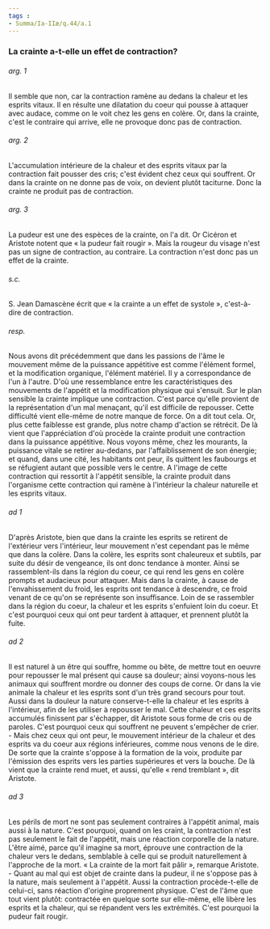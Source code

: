 ```yaml
---
tags : 
- Summa/Ia-IIæ/q.44/a.1
---
```


### La crainte a-t-elle un effet de contraction?

###### arg. 1
Il semble que non, car la contraction ramène au dedans la chaleur et les esprits vitaux. Il en résulte une dilatation du coeur qui pousse à attaquer avec audace, comme on le voit chez les gens en colère. Or, dans la crainte, c'est le contraire qui arrive, elle ne provoque donc pas de contraction. 

###### arg. 2
L'accumulation intérieure de la chaleur et des esprits vitaux par la contraction fait pousser des cris; c'est évident chez ceux qui souffrent. Or dans la crainte on ne donne pas de voix, on devient plutôt taciturne. Donc la crainte ne produit pas de contraction. 

###### arg. 3
La pudeur est une des espèces de la crainte, on l'a dit. Or Cicéron et Aristote notent que « la pudeur fait rougir ». Mais la rougeur du visage n'est pas un signe de contraction, au contraire. La contraction n'est donc pas un effet de la crainte. 

###### s.c.
S. Jean Damascène écrit que « la crainte a un effet de systole », c'est-à-dire de contraction. 

###### resp.
Nous avons dit précédemment que dans les passions de l'âme le mouvement même de la puissance appétitive est comme l'élément formel, et la modification organique, l'élément matériel. Il y a correspondance de l'un à l'autre. D'où une ressemblance entre les caractéristiques des mouvements de l'appétit et la modification physique qui s'ensuit. Sur le plan sensible la crainte implique une contraction. C'est parce qu'elle provient de la représentation d'un mal menaçant, qu'il est difficile de repousser. Cette difficulté vient elle-même de notre manque de force. On a dit tout cela. Or, plus cette faiblesse est grande, plus notre champ d'action se rétrécit. De là vient que l'appréciation d'où procède la crainte produit une contraction dans la puissance appétitive. Nous voyons même, chez les mourants, la puissance vitale se retirer au-dedans, par l'affaiblissement de son énergie; et quand, dans une cité, les habitants ont peur, ils quittent les faubourgs et se réfugient autant que possible vers le centre. A l'image de cette contraction qui ressortit à l'appétit sensible, la crainte produit dans l'organisme cette contraction qui ramène à l'intérieur la chaleur naturelle et les esprits vitaux. 

###### ad 1
D'après Aristote, bien que dans la crainte les esprits se retirent de l'extérieur vers l'intérieur, leur mouvement n'est cependant pas le même que dans la colère. Dans la colère, les esprits sont chaleureux et subtils, par suite du désir de vengeance, ils ont donc tendance à monter. Ainsi se rassemblent-ils dans la région du coeur, ce qui rend les gens en colère prompts et audacieux pour attaquer. Mais dans la crainte, à cause de l'envahissement du froid, les esprits ont tendance à descendre, ce froid venant de ce qu'on se représente son insuffisance. Loin de se rassembler dans la région du coeur, la chaleur et les esprits s'enfuient loin du coeur. Et c'est pourquoi ceux qui ont peur tardent à attaquer, et prennent plutôt la fuite. 

###### ad 2
Il est naturel à un être qui souffre, homme ou bête, de mettre tout en oeuvre pour repousser le mal présent qui cause sa douleur; ainsi voyons-nous les animaux qui souffrent mordre ou donner des coups de corne. Or dans la vie animale la chaleur et les esprits sont d'un très grand secours pour tout. Aussi dans la douleur la nature conserve-t-elle la chaleur et les esprits à l'intérieur, afin de les utiliser à repousser le mal. Cette chaleur et ces esprits accumulés finissent par s'échapper, dit Aristote sous forme de cris ou de paroles. C'est pourquoi ceux qui souffrent ne peuvent s'empêcher de crier. - Mais chez ceux qui ont peur, le mouvement intérieur de la chaleur et des esprits va du coeur aux régions inférieures, comme nous venons de le dire. De sorte que la crainte s'oppose à la formation de la voix, produite par l'émission des esprits vers les parties supérieures et vers la bouche. De là vient que la crainte rend muet, et aussi, qu'elle « rend tremblant », dit Aristote. 

###### ad 3
Les périls de mort ne sont pas seulement contraires à l'appétit animal, mais aussi à la nature. C'est pourquoi, quand on les craint, la contraction n'est pas seulement le fait de l'appétit, mais une réaction corporelle de la nature. L'être aimé, parce qu'il imagine sa mort, éprouve une contraction de la chaleur vers le dedans, semblable à celle qui se produit naturellement à l'approche de la mort. « La crainte de la mort fait pâlir », remarque Aristote. - Quant au mal qui est objet de crainte dans la pudeur, il ne s'oppose pas à la nature, mais seulement à l'appétit. Aussi la contraction procède-t-elle de celui-ci, sans réaction d'origine proprement physique. C'est de l'âme que tout vient plutôt: contractée en quelque sorte sur elle-même, elle libère les esprits et la chaleur, qui se répandent vers les extrémités. C'est pourquoi la pudeur fait rougir. 

